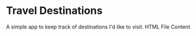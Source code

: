 # Travel Destinations

A simple app to keep track of destinations I'd like to visit.
HTML File Content

